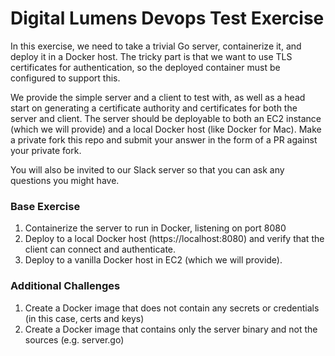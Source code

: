 # Digital Lumens Devops Test Exercise

In this exercise, we need to take a trivial Go server, containerize it, and deploy it in a Docker host.
The tricky part is that we want to use TLS certificates for authentication, so the deployed container must be configured to support this.

We provide the simple server and a client to test with, as well as a head start on generating a certificate authority and certificates for both the server and client. The server should be deployable to both an EC2 instance (which we will provide) and a local Docker host (like Docker for Mac). Make a private fork this repo and submit your answer in the form of a PR against your private fork.

You will also be invited to our Slack server so that you can ask any questions you might have.

### Base Exercise

  1. Containerize the server to run in Docker, listening on port 8080
  2. Deploy to a local Docker host (https://localhost:8080) and verify that the client can connect and authenticate.
  3. Deploy to a vanilla Docker host in EC2 (which we will provide).

### Additional Challenges

  1. Create a Docker image that does not contain any secrets or credentials (in this case, certs and keys)
  2. Create a Docker image that contains only the server binary and not the sources (e.g. server.go)
